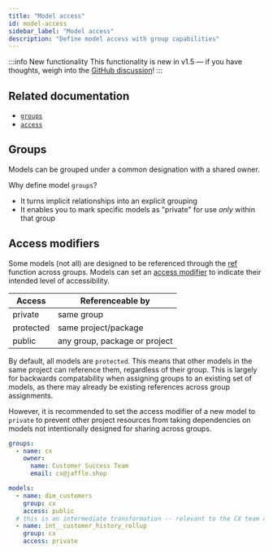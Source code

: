 ```yaml
---
title: "Model access"
id: model-access
sidebar_label: "Model access"
description: "Define model access with group capabilities"
---
```


:::info New functionality
This functionality is new in v1.5 — if you have thoughts, weigh into the [GitHub discussion](https://github.com/dbt-labs/dbt-core/discussions/6730)!
:::

## Related documentation
* [`groups`](build/groups)
* [`access`](resource-properties/access)

## Groups

Models can be grouped under a common designation with a shared owner.

Why define model `groups`?
- It turns implicit relationships into an explicit grouping
- It enables you to mark specific models as "private" for use _only_ within that group

## Access modifiers

Some models (not all) are designed to be referenced through the [ref](ref) function across groups. Models can set an [access modifier](https://en.wikipedia.org/wiki/Access_modifiers) to indicate their intended level of accessibility.

| Access    | Referenceable by              |
|-----------|-------------------------------|
| private   | same group                    |
| protected | same project/package          |
| public    | any group, package or project |

By default, all models are `protected`. This means that other models in the same project can reference them, regardless of their group. This is largely for backwards compatability when assigning groups to an existing set of models, as there may already be existing references across group assignments.

However, it is recommended to set the access modifier of a new model to `private` to prevent other project resources from taking dependencies on models not intentionally designed for sharing across groups.

<File name="models/marts/customers.yml">

```yaml
groups:
  - name: cx
    owner:
      name: Customer Success Team
      email: cx@jaffle.shop

models:
  - name: dim_customers
    group: cx
    access: public
  # this is an intermediate transformation -- relevant to the CX team only
  - name: int__customer_history_rollup
    group: cx
    access: private
```

</File>
